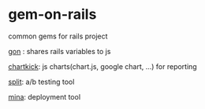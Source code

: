 # gem-on-rails
common gems for rails project


[gon](https://github.com/gazay/gon) : shares rails variables to js

[chartkick](https://github.com/ankane/chartkick): js charts(chart.js, google chart, ...) for reporting 

[split](https://github.com/splitrb/split): a/b testing tool

[mina](https://github.com/mina-deploy/mina): deployment tool
